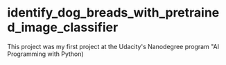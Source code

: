# identify_dog_breads_with_pretrained_image_classifier
This project was my first project at the Udacity's Nanodegree program "AI Programming with Python)
